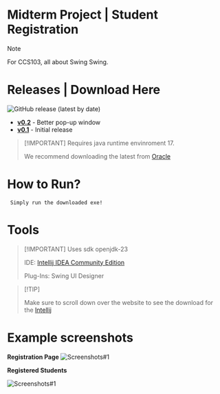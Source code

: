 # Midterm Project | Student Registration
> [!NOTE]
> For CCS103, all about Swing Swing.

# Releases | Download Here
![GitHub release (latest by date)](https://img.shields.io/github/v/release/remsysc/Student-Registration?label=Latest%20Release)
- **[v0.2](https://github.com/remsysc/Student-Registration/releases/tag/v0.2)** - Better pop-up window
- **[v0.1](https://github.com/remsysc/Student-Registration/releases/tag/v0.1)** - Initial release

>  [!IMPORTANT] 
> Requires java runtime envinroment 17.
> 
> We recommend downloading the latest from [Oracle](https://www.oracle.com/java/technologies/downloads/#jdk24-windows)

# How to Run? 
```
 Simply run the downloaded exe! 
```
# Tools 
>  [!IMPORTANT]
> Uses sdk openjdk-23
> 
> IDE: [Intellij IDEA Community Edition](https://www.jetbrains.com/idea/download/?section=windows)
>
> Plug-Ins: Swing UI Designer

>  [!TIP]
> 
> Make sure to scroll down over the website to see the download for the [Intellij](https://www.jetbrains.com/idea/download/?section=windows)
# Example screenshots
>
**Registration Page**
![Screenshots#1](https://64.media.tumblr.com/d7525a257f3a0dfca1d39826cdee98c4/84f222ae6a69b694-9d/s2048x3072/e3b05264ebbcd76ec566699f3d59cc899f30b71b.pnj)
>
**Registered Students**

![Screenshots#1](https://64.media.tumblr.com/695e50dedd8f410afdd98520668b08a0/9ae5f0379d56e46b-ce/s640x960/7478d1efa563b3bfe77d2a53be9f4a0ac604fd59.pnj)
